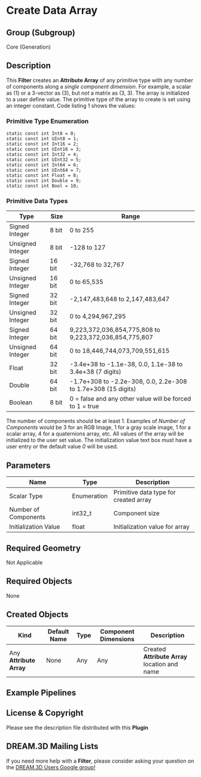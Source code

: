 Create Data Array 
=============

## Group (Subgroup) ##

Core (Generation)


## Description ##

This **Filter** creates an **Attribute Array** of any primitive type with any number of components along a _single component dimension_. For example, a scalar as (1) or a 3-vector as (3), but _not_ a matrix as (3, 3). The array is initialized to a user define value. The primitive type of the array to create is set using an integer constant. Code listing 1 shows the values:

### Primitive Type Enumeration ###

    static const int Int8 = 0;
    static const int UInt8 = 1;
    static const int Int16 = 2;
    static const int UInt16 = 3;
    static const int Int32 = 4;
    static const int UInt32 = 5;
    static const int Int64 = 6;
    static const int UInt64 = 7;
    static const int Float = 8;
    static const int Double = 9;
    static const int Bool = 10;
    

### Primitive Data Types ##

| Type             | Size |        Range       |
|------------------|------|--------------------|
| Signed Integer | 8 bit |0 to 255|
| Unsigned Integer | 8 bit |-128 to 127|
| Signed Integer | 16 bit |-32,768 to 32,767|
| Unsigned Integer | 16 bit |0 to 65,535|
| Signed Integer | 32 bit |-2,147,483,648 to 2,147,483,647|
| Unsigned Integer | 32 bit |0 to 4,294,967,295|
| Signed Integer | 64 bit |   9,223,372,036,854,775,808 to 9,223,372,036,854,775,807|
| Unsigned Integer | 64 bit |0 to 18,446,744,073,709,551,615|
| Float | 32 bit | -3.4e+38 to -1.1e-38, 0.0, 1.1e-38 to 3.4e+38 (7 digits)|
| Double | 64 bit | -1.7e+308 to -2.2e-308, 0.0, 2.2e-308 to 1.7e+308 (15 digits)|
| Boolean | 8 bit |0 = false and any other value will be forced to 1 = true|

The number of components should be at least 1. Examples of _Number of Components_ would be 3 for an RGB Image, 1 for a gray scale image, 1 for a scalar array, 4 for a quaternions array, etc. All values of the array will be initialized to the user set value. The initialization value text box
must have a user entry or the default value _0_ will be used.

## Parameters ##

| Name             | Type | Description |
|------------------|------|-------------|
| Scalar Type | Enumeration | Primitive data type for created array |
| Number of Components | int32_t | Component size |
| Initialization Value | float | Initialization value for array |

## Required Geometry ##

Not Applicable

## Required Objects ##

None

## Created Objects ##

| Kind | Default Name | Type | Component Dimensions | Description |
|------|--------------|-------------|---------|----------------|
| Any **Attribute Array** | None | Any | Any | Created **Attribute Array** location and name |


## Example Pipelines ##



## License & Copyright ##

Please see the description file distributed with this **Plugin**

## DREAM.3D Mailing Lists ##

If you need more help with a **Filter**, please consider asking your question on the [DREAM.3D Users Google group!](https://groups.google.com/forum/?hl=en#!forum/dream3d-users)

